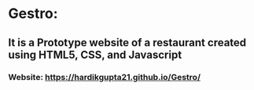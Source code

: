 # Gestro:
## It is a Prototype website of a restaurant created using HTML5, CSS, and Javascript
### Website: https://hardikgupta21.github.io/Gestro/
